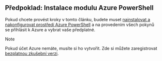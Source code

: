 ## Předpoklad: Instalace modulu Azure PowerShell
Pokud chcete provést kroky v tomto článku, budete muset [nainstalovat a nakonfigurovat prostředí Azure PowerShell](../articles/powershell-install-configure.md) a na provedením všech pokynů se přihlásit k Azure a vybrat vaše předplatné.

> [!NOTE]
> Pokud účet Azure nemáte, musíte si ho vytvořit. Zde si můžete zaregistrovat [bezplatnou zkušební verzi](../articles/active-directory/sign-up-organization.md). 
> 
> 

<!--HONumber=Sep16_HO3-->


